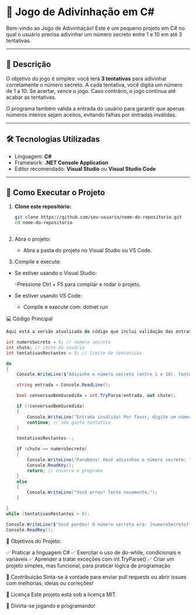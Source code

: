 ﻿# 🎲 Jogo de Adivinhação em C#

Bem-vindo ao Jogo de Adivinhação! Este é um pequeno projeto em C# no qual o usuário precisa adivinhar um número secreto entre 1 e 10 em até 3 tentativas.

---

## 📜 Descrição

O objetivo do jogo é simples: você terá **3 tentativas** para adivinhar corretamente o número secreto. A cada tentativa, você digita um número de 1 a 10. Se acertar, vence o jogo. Caso contrário, o jogo continua até acabar as tentativas.

O programa também valida a entrada do usuário para garantir que apenas números inteiros sejam aceitos, evitando falhas por entradas inválidas.

---

## 🛠️ Tecnologias Utilizadas

- Linguagem: **C#**
- Framework: **.NET Console Application**
- Editor recomendado: **Visual Studio** ou **Visual Studio Code**

---

## 🚀 Como Executar o Projeto

1. **Clone este repositório:**
   ```bash
   git clone https://github.com/seu-usuario/nome-do-repositorio.git
   cd nome-do-repositorio

   

2. Abra o projeto:
	- Abra a pasta do projeto no Visual Studio ou VS Code.

3. Compile e execute:

- Se estiver usando o Visual Studio:

	-Pressione Ctrl + F5 para compilar e rodar o projeto.

- Se estiver usando VS Code:

	- Compile e execute com:
	  dotnet run
	

💻 Código Principal
```csharp
Aqui está a versão atualizada do código que inclui validação das entradas do usuário:

int numeroSecreto = 9; // número secreto
int chute; // chute do usuário
int tentativasRestantes = 3; // limite de tentativas

do
{
    Console.WriteLine($"Adivinhe o número secreto (entre 1 e 10). Tentativas restantes: {tentativasRestantes}");

    string entrada = Console.ReadLine();

    bool conversaoBemSucedida = int.TryParse(entrada, out chute);

    if (!conversaoBemSucedida)
    {
        Console.WriteLine("Entrada inválida! Por favor, digite um número inteiro.");
        continue; // não gasta tentativa
    }

    tentativasRestantes--;

    if (chute == numeroSecreto)
    {
        Console.WriteLine("Parabéns! Você adivinhou o número secreto: " + numeroSecreto);
        Console.ReadKey();
        return; // encerra o programa
    }
    else
    {
        Console.WriteLine("Você errou! Tente novamente.");
    }

}
while (tentativasRestantes > 0);

Console.WriteLine($"Você perdeu! O número secreto era: {numeroSecreto}");
Console.ReadKey();

```
🎯 Objetivos do Projeto:

✅ Praticar a linguagem C#
✅ Exercitar o uso de do-while, condicionais e variáveis
✅ Aprender a tratar exceções com int.TryParse()
✅ Criar um projeto simples, mas funcional, para praticar lógica de programação

🤝 Contribuição
Sinta-se à vontade para enviar pull requests ou abrir issues com melhorias, ideias ou correções!

📄 Licença
Este projeto está sob a licença MIT.

🚀 Divirta-se jogando e programando!